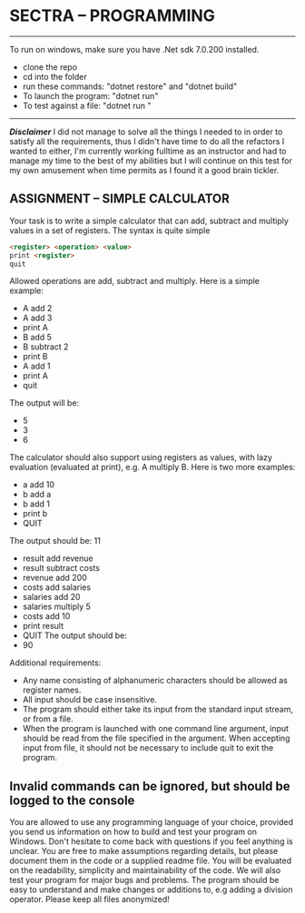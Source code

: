 # SECTRA – PROGRAMMING

-------------------------------------------------------------------
To run on windows, make sure you have .Net sdk 7.0.200 installed.
- clone the repo
- cd into the folder
- run these commands: "dotnet restore" and "dotnet build"
- To launch the program: "dotnet run"
- To test against a file: "dotnet run <path to file>"
-------------------------------------------------------------------

***Disclaimer***
I did not manage to solve all the things I needed to in order to satisfy all the requirements, thus I didn't have time to do all the refactors I wanted to either, I'm currently working fulltime as an instructor and had to manage my time to the best of my abilities but I will continue on this test for my own amusement when time permits as I found it a good brain tickler.


## ASSIGNMENT – SIMPLE CALCULATOR

Your task is to write a simple calculator that can add, subtract and multiply values in a set of registers.
The syntax is quite simple

```html
<register> <operation> <value>
print <register>
quit
```

Allowed operations are add, subtract and multiply. Here is a simple example:

- A add 2
- A add 3
- print A
- B add 5
- B subtract 2
- print B
- A add 1
- print A
- quit

The output will be:

- 5
- 3
- 6
  
The calculator should also support using registers as values, with lazy evaluation (evaluated at print), e.g. A multiply B. Here is two more examples:

- a add 10
- b add a
- b add 1
- print b
- QUIT
  
The output should be: 11

- result add revenue
- result subtract costs
- revenue add 200
- costs add salaries
- salaries add 20
- salaries multiply 5
- costs add 10
- print result
- QUIT
The output should be:
- 90

Additional requirements:

- Any name consisting of alphanumeric characters should be allowed as register names.
- All input should be case insensitive.
- The program should either take its input from the standard input stream, or from a file.
- When the program is launched with one command line argument, input should be read from the file specified in
  the argument. When accepting input from file, it should not be necessary to include quit to exit the
program.

## Invalid commands can be ignored, but should be logged to the console

You are allowed to use any programming language of your choice, provided you send us information on
how to build and test your program on Windows. Don't hesitate to come back with questions if you feel
anything is unclear. You are free to make assumptions regarding details, but please document them in
the code or a supplied readme file.
You will be evaluated on the readability, simplicity and maintainability of the code. We will also test your
program for major bugs and problems. The program should be easy to understand and make changes or
additions to, e.g adding a division operator.
Please keep all files anonymized!
